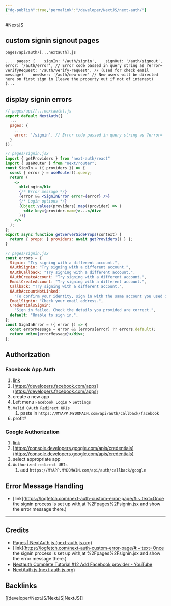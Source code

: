 ```yaml
---
{"dg-publish":true,"permalink":"/developer/NextJS/next-auth/"}
---
```


#NextJS 

## custom signin signout pages

`pages/api/auth/[...nextauth].js`
```
...  pages: {    signIn: '/auth/signin',    signOut: '/auth/signout',    error: '/auth/error', // Error code passed in query string as ?error=    verifyRequest: '/auth/verify-request', // (used for check email message)    newUser: '/auth/new-user' // New users will be directed here on first sign in (leave the property out if not of interest)  }...
```

## display signin errors
```jsx
// pages/api/[...nextauth].js
export default NextAuth({
  ...
  pages: {
    ...
    error: '/signin', // Error code passed in query string as ?error=
  }
});
```

```jsx
// pages/signin.jsx
import { getProviders } from "next-auth/react"
import { useRouter } from "next/router";
const SignIn = ({ providers }) => {
  const { error } = useRouter().query;
  return (
    <>
      <h1>Login</h1>
      {/* Error message */}
      {error && <SignInError error={error} />}
      {/* Login options */}
      {Object.values(providers).map((provider) => (
        <div key={provider.name}>...</div>
      ))}
    </>
  );
};
export async function getServerSideProps(context) {
  return { props: { providers: await getProviders() } };
}
```

```jsx
// pages/signin.jsx
const errors = {
  Signin: "Try signing with a different account.",
  OAuthSignin: "Try signing with a different account.",
  OAuthCallback: "Try signing with a different account.",
  OAuthCreateAccount: "Try signing with a different account.",
  EmailCreateAccount: "Try signing with a different account.",
  Callback: "Try signing with a different account.",
  OAuthAccountNotLinked:
    "To confirm your identity, sign in with the same account you used originally.",
  EmailSignin: "Check your email address.",
  CredentialsSignin:
    "Sign in failed. Check the details you provided are correct.",
  default: "Unable to sign in.",
};
const SignInError = ({ error }) => {
  const errorMessage = error && (errors[error] ?? errors.default);
  return <div>{errorMessage}</div>;
};
```
## Authorization

### Facebook App Auth
1. [link](https://next-auth.js.org/providers/facebook#configuration)
3. [https://developers.facebook.com/apps](https://developers.facebook.com/apps)
4. create a new app
5. Left menu `Facebook Login` > `Settings`
6. `Valid OAuth Redirect URIs`
	1. paste in `https://MYAPP.MYDOMAIN.com/api/auth/callback/facebook`
7. profit?

### Google Authorization
1. [link](https://next-auth.js.org/providers/google#configuration)
2. [https://console.developers.google.com/apis/credentials](https://console.developers.google.com/apis/credentials)
3. select appropriate app
4. `Authorized redirect URIs`
	1. add `https://MYAPP.MYDOMAIN.com/api/auth/callback/google`


## Error Message Handling 
- [link](https://logfetch.com/next-auth-custom-error-page/#:~:text=Once the signin process is set up with,at %2Fpages%2Fsignin.jsx and show the error message there.)


--- 
## Credits
- [Pages | NextAuth.js (next-auth.js.org)](https://next-auth.js.org/configuration/pages)
- [link](https://logfetch.com/next-auth-custom-error-page/#:~:text=Once the signin process is set up with,at %2Fpages%2Fsignin.jsx and show the error message there.)
- [Nextauth Complete Tutorial #12 Add Facebook provider - YouTube](https://www.youtube.com/watch?v=eTpkgNBmrX8&t=198s)
- [NextAuth.js (next-auth.js.org)](https://next-auth.js.org/)


## Backlinks
[[developer/NextJS/NextJS\|NextJS]]